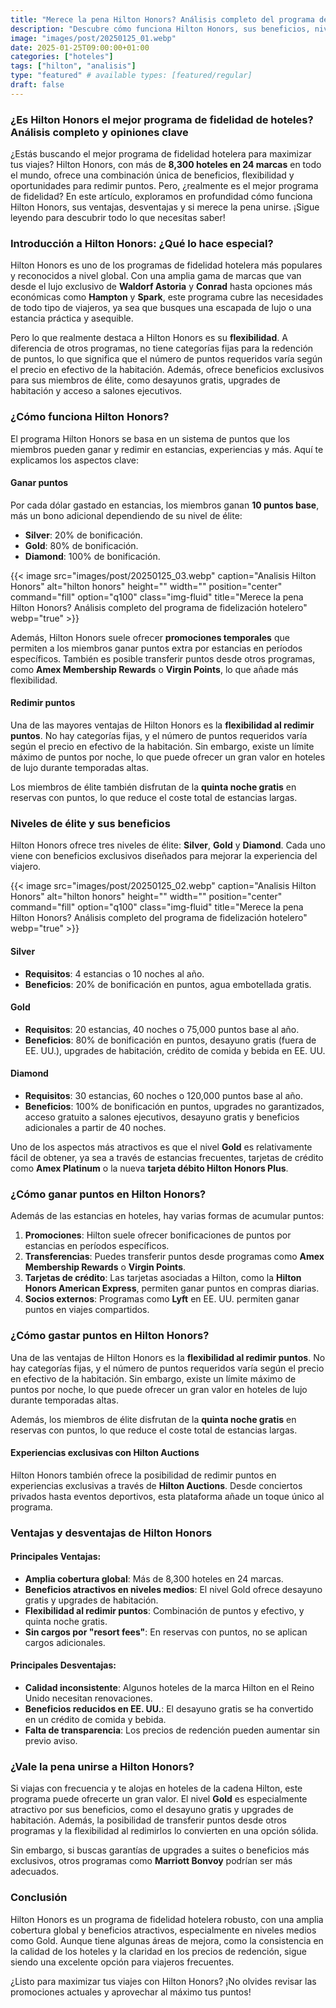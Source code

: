 ```yaml
---
title: "Merece la pena Hilton Honors? Análisis completo del programa de fidelización hotelero"
description: "Descubre cómo funciona Hilton Honors, sus beneficios, niveles de élite, puntos y si es el mejor programa de fidelidad hotelera. Análisis detallado y consejos útiles."
image: "images/post/20250125_01.webp"
date: 2025-01-25T09:00:00+01:00
categories: ["hoteles"]
tags: ["hilton", "analisis"]
type: "featured" # available types: [featured/regular]
draft: false
---
```


### ¿Es Hilton Honors el mejor programa de fidelidad de hoteles? Análisis completo y opiniones clave

¿Estás buscando el mejor programa de fidelidad hotelera para maximizar tus viajes? Hilton Honors, con más de **8,300 hoteles en 24 marcas** en todo el mundo, ofrece una combinación única de beneficios, flexibilidad y oportunidades para redimir puntos. Pero, ¿realmente es el mejor programa de fidelidad? En este artículo, exploramos en profundidad cómo funciona Hilton Honors, sus ventajas, desventajas y si merece la pena unirse. ¡Sigue leyendo para descubrir todo lo que necesitas saber!

### Introducción a Hilton Honors: ¿Qué lo hace especial?

Hilton Honors es uno de los programas de fidelidad hotelera más populares y reconocidos a nivel global. Con una amplia gama de marcas que van desde el lujo exclusivo de **Waldorf Astoria** y **Conrad** hasta opciones más económicas como **Hampton** y **Spark**, este programa cubre las necesidades de todo tipo de viajeros, ya sea que busques una escapada de lujo o una estancia práctica y asequible.

Pero lo que realmente destaca a Hilton Honors es su **flexibilidad**. A diferencia de otros programas, no tiene categorías fijas para la redención de puntos, lo que significa que el número de puntos requeridos varía según el precio en efectivo de la habitación. Además, ofrece beneficios exclusivos para sus miembros de élite, como desayunos gratis, upgrades de habitación y acceso a salones ejecutivos.

### ¿Cómo funciona Hilton Honors?

El programa Hilton Honors se basa en un sistema de puntos que los miembros pueden ganar y redimir en estancias, experiencias y más. Aquí te explicamos los aspectos clave:

#### Ganar puntos
Por cada dólar gastado en estancias, los miembros ganan **10 puntos base**, más un bono adicional dependiendo de su nivel de élite:
- **Silver**: 20% de bonificación.
- **Gold**: 80% de bonificación.
- **Diamond**: 100% de bonificación.

{{< image src="images/post/20250125_03.webp" caption="Analisis Hilton Honors" alt="hilton honors" height="" width="" position="center" command="fill" option="q100" class="img-fluid" title="Merece la pena Hilton Honors? Análisis completo del programa de fidelización hotelero" webp="true" >}}

Además, Hilton Honors suele ofrecer **promociones temporales** que permiten a los miembros ganar puntos extra por estancias en períodos específicos. También es posible transferir puntos desde otros programas, como **Amex Membership Rewards** o **Virgin Points**, lo que añade más flexibilidad.

#### Redimir puntos
Una de las mayores ventajas de Hilton Honors es la **flexibilidad al redimir puntos**. No hay categorías fijas, y el número de puntos requeridos varía según el precio en efectivo de la habitación. Sin embargo, existe un límite máximo de puntos por noche, lo que puede ofrecer un gran valor en hoteles de lujo durante temporadas altas.

Los miembros de élite también disfrutan de la **quinta noche gratis** en reservas con puntos, lo que reduce el coste total de estancias largas.

### Niveles de élite y sus beneficios

Hilton Honors ofrece tres niveles de élite: **Silver**, **Gold** y **Diamond**. Cada uno viene con beneficios exclusivos diseñados para mejorar la experiencia del viajero.

{{< image src="images/post/20250125_02.webp" caption="Analisis Hilton Honors" alt="hilton honors" height="" width="" position="center" command="fill" option="q100" class="img-fluid" title="Merece la pena Hilton Honors? Análisis completo del programa de fidelización hotelero" webp="true" >}}

#### Silver
- **Requisitos**: 4 estancias o 10 noches al año.
- **Beneficios**: 20% de bonificación en puntos, agua embotellada gratis.

#### Gold
- **Requisitos**: 20 estancias, 40 noches o 75,000 puntos base al año.
- **Beneficios**: 80% de bonificación en puntos, desayuno gratis (fuera de EE. UU.), upgrades de habitación, crédito de comida y bebida en EE. UU.

#### Diamond
- **Requisitos**: 30 estancias, 60 noches o 120,000 puntos base al año.
- **Beneficios**: 100% de bonificación en puntos, upgrades no garantizados, acceso gratuito a salones ejecutivos, desayuno gratis y beneficios adicionales a partir de 40 noches.

Uno de los aspectos más atractivos es que el nivel **Gold** es relativamente fácil de obtener, ya sea a través de estancias frecuentes, tarjetas de crédito como **Amex Platinum** o la nueva **tarjeta débito Hilton Honors Plus**.

### ¿Cómo ganar puntos en Hilton Honors?

Además de las estancias en hoteles, hay varias formas de acumular puntos:

1. **Promociones**: Hilton suele ofrecer bonificaciones de puntos por estancias en períodos específicos.
2. **Transferencias**: Puedes transferir puntos desde programas como **Amex Membership Rewards** o **Virgin Points**.
3. **Tarjetas de crédito**: Las tarjetas asociadas a Hilton, como la **Hilton Honors American Express**, permiten ganar puntos en compras diarias.
4. **Socios externos**: Programas como **Lyft** en EE. UU. permiten ganar puntos en viajes compartidos.

### ¿Cómo gastar puntos en Hilton Honors?

Una de las ventajas de Hilton Honors es la **flexibilidad al redimir puntos**. No hay categorías fijas, y el número de puntos requeridos varía según el precio en efectivo de la habitación. Sin embargo, existe un límite máximo de puntos por noche, lo que puede ofrecer un gran valor en hoteles de lujo durante temporadas altas.

Además, los miembros de élite disfrutan de la **quinta noche gratis** en reservas con puntos, lo que reduce el coste total de estancias largas.

#### Experiencias exclusivas con Hilton Auctions
Hilton Honors también ofrece la posibilidad de redimir puntos en experiencias exclusivas a través de **Hilton Auctions**. Desde conciertos privados hasta eventos deportivos, esta plataforma añade un toque único al programa.

### Ventajas y desventajas de Hilton Honors

#### Principales Ventajas:
- **Amplia cobertura global**: Más de 8,300 hoteles en 24 marcas.
- **Beneficios atractivos en niveles medios**: El nivel Gold ofrece desayuno gratis y upgrades de habitación.
- **Flexibilidad al redimir puntos**: Combinación de puntos y efectivo, y quinta noche gratis.
- **Sin cargos por "resort fees"**: En reservas con puntos, no se aplican cargos adicionales.

#### Principales Desventajas:
- **Calidad inconsistente**: Algunos hoteles de la marca Hilton en el Reino Unido necesitan renovaciones.
- **Beneficios reducidos en EE. UU.**: El desayuno gratis se ha convertido en un crédito de comida y bebida.
- **Falta de transparencia**: Los precios de redención pueden aumentar sin previo aviso.

### ¿Vale la pena unirse a Hilton Honors?

Si viajas con frecuencia y te alojas en hoteles de la cadena Hilton, este programa puede ofrecerte un gran valor. El nivel **Gold** es especialmente atractivo por sus beneficios, como el desayuno gratis y upgrades de habitación. Además, la posibilidad de transferir puntos desde otros programas y la flexibilidad al redimirlos lo convierten en una opción sólida.

Sin embargo, si buscas garantías de upgrades a suites o beneficios más exclusivos, otros programas como **Marriott Bonvoy** podrían ser más adecuados.

### Conclusión

Hilton Honors es un programa de fidelidad hotelera robusto, con una amplia cobertura global y beneficios atractivos, especialmente en niveles medios como Gold. Aunque tiene algunas áreas de mejora, como la consistencia en la calidad de los hoteles y la claridad en los precios de redención, sigue siendo una excelente opción para viajeros frecuentes.

¿Listo para maximizar tus viajes con Hilton Honors? ¡No olvides revisar las promociones actuales y aprovechar al máximo tus puntos!
